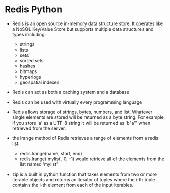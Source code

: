 # Redis Python

- Redis is an open source in-memory data structure store. It operates like a NoSQL Key/Value Store but supports multiple data structures and types including:

  - strings
  - lists
  - sets
  - sorted sets
  - hashes
  - bitmaps
  - hyperlogs
  - geospatial indexes

- Redis can act as both a caching system and a database

- Redis can be used with virtually every programming language

- Redis allows storage of strings, bytes, numbers, and list. Whatever single elements are stored will be returned as a byte string. For example, if you store 'a' as a UTF-8 string it will be returned as 'b"a"' when retrieved from the server.

- the lrange method of Redis retrieves a range of elements from a redis list:
  - redis.lrange(name, start, end)
  - redis.lrange('mylist', 0, -1) would retrieve all of the elements from the list named 'mylist'

- zip is a built in python function that takes elements from two or more iterable objects and returns an iterator of tuples where the i-th tuple contains the i-th element from each of the input iterables.

